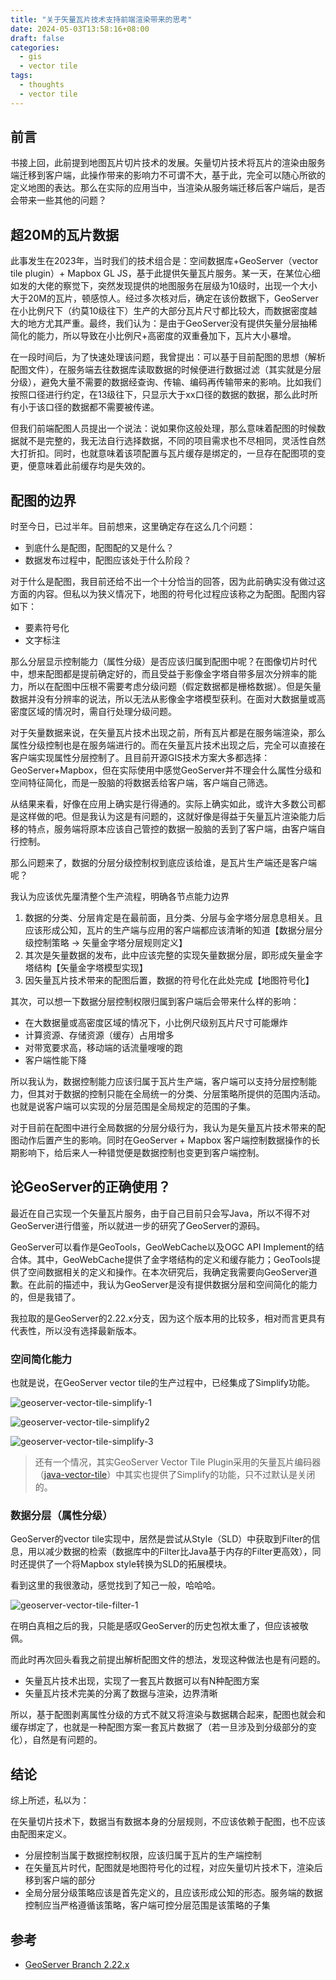 ```yaml
---
title: "关于矢量瓦片技术支持前端渲染带来的思考"
date: 2024-05-03T13:58:16+08:00
draft: false
categories: 
  - gis
  - vector tile
tags: 
  - thoughts
  - vector tile
---
```


## 前言

书接上回，此前提到地图瓦片切片技术的发展。矢量切片技术将瓦片的渲染由服务端迁移到客户端，此操作带来的影响力不可谓不大，基于此，完全可以随心所欲的定义地图的表达。那么在实际的应用当中，当渲染从服务端迁移后客户端后，是否会带来一些其他的问题？

## 超20M的瓦片数据

此事发生在2023年，当时我们的技术组合是：空间数据库+GeoServer（vector tile plugin）+ Mapbox GL JS，基于此提供矢量瓦片服务。某一天，在某位心细如发的大佬的察觉下，突然发现提供的地图服务在层级为10级时，出现一个大小大于20M的瓦片，顿感惊人。经过多次核对后，确定在该份数据下，GeoServer在小比例尺下（约莫10级往下）生产的大部分瓦片尺寸都比较大，而数据密度越大的地方尤其严重。最终，我们认为：是由于GeoServer没有提供矢量分层抽稀简化的能力，所以导致在小比例尺+高密度的双重叠加下，瓦片大小暴增。

在一段时间后，为了快速处理该问题，我曾提出：可以基于目前配图的思想（解析配图文件），在服务端去往数据库读取数据的时候便进行数据过滤（其实就是分层分级），避免大量不需要的数据经查询、传输、编码再传输带来的影响。比如我们按照口径进行约定，在13级往下，只显示大于xx口径的数据的数据，那么此时所有小于该口径的数据都不需要被传递。

但我们前端配图人员提出一个说法：说如果你这般处理，那么意味着配图的时候数据就不是完整的，我无法自行选择数据，不同的项目需求也不尽相同，灵活性自然大打折扣。同时，也就意味着该项配置与瓦片缓存是绑定的，一旦存在配图项的变更，便意味着此前缓存均是失效的。

## 配图的边界

时至今日，已过半年。目前想来，这里确定存在这么几个问题：

- 到底什么是配图，配图配的又是什么？
- 数据发布过程中，配图应该处于什么阶段？

对于什么是配图，我目前还给不出一个十分恰当的回答，因为此前确实没有做过这方面的内容。但私以为狭义情况下，地图的符号化过程应该称之为配图。配图内容如下：

- 要素符号化
- 文字标注

那么分层显示控制能力（属性分级）是否应该归属到配图中呢？在图像切片时代中，想来配图都是提前确定好的，而且受益于影像金字塔自带多层次分辨率的能力，所以在配图中压根不需要考虑分级问题（假定数据都是栅格数据）。但是矢量数据并没有分辨率的说法，所以无法从影像金字塔模型获利。在面对大数据量或高密度区域的情况时，需自行处理分级问题。

对于矢量数据来说，在矢量瓦片技术出现之前，所有瓦片都是在服务端渲染，那么属性分级控制也是在服务端进行的。而在矢量瓦片技术出现之后，完全可以直接在客户端实现属性分层控制了。且目前开源GIS技术方案大多都选择：GeoServer+Mapbox，但在实际使用中感觉GeoServer并不理会什么属性分级和空间特征简化，而是一股脑的将数据丢给客户端，客户端自己筛选。

从结果来看，好像在应用上确实是行得通的。实际上确实如此，或许大多数公司都是这样做的吧。但是我认为这是有问题的，这就好像是得益于矢量瓦片渲染能力后移的特点，服务端将原本应该自己管控的数据一股脑的丢到了客户端，由客户端自行控制。

那么问题来了，数据的分层分级控制权到底应该给谁，是瓦片生产端还是客户端呢？

我认为应该优先厘清整个生产流程，明确各节点能力边界

1. 数据的分类、分层肯定是在最前面，且分类、分层与金字塔分层息息相关。且应该形成公知，瓦片的生产端与应用的客户端都应该清晰的知道【数据分层分级控制策略 → 矢量金字塔分层规则定义】
2. 其次是矢量数据的发布，此中应该完整的实现矢量数据分层，即形成矢量金字塔结构【矢量金字塔模型实现】
3. 因矢量瓦片技术带来的配图后置，数据的符号化在此处完成【地图符号化】

其次，可以想一下数据分层控制权限归属到客户端后会带来什么样的影响：

- 在大数据量或高密度区域的情况下，小比例尺级别瓦片尺寸可能爆炸
- 计算资源、存储资源（缓存）占用增多
- 对带宽要求高，移动端的话流量嗖嗖的跑
- 客户端性能下降

所以我认为，数据控制能力应该归属于瓦片生产端，客户端可以支持分层控制能力，但其对于数据的控制只能在全局统一的分类、分层策略所提供的范围内活动。也就是说客户端可以实现的分层范围是全局规定的范围的子集。

对于目前在配图中进行全局数据的分层分级行为，我认为是矢量瓦片技术带来的配图动作后置产生的影响。同时在GeoServer + Mapbox 客户端控制数据操作的长期影响下，给后来人一种错觉便是数据控制也变更到客户端控制。

## 论GeoServer的正确使用？

最近在自己实现一个矢量瓦片服务，由于自己目前只会写Java，所以不得不对GeoServer进行借鉴，所以就进一步的研究了GeoServer的源码。

GeoServer可以看作是GeoTools，GeoWebCache以及OGC API Implement的结合体。其中，GeoWebCache提供了金字塔结构的定义和缓存能力；GeoTools提供了空间数据相关的定义和操作。在本次研究后，我确定我需要向GeoServer道歉。在此前的描述中，我认为GeoServer是没有提供数据分层和空间简化的能力的，但是我错了。

我拉取的是GeoServer的2.22.x分支，因为这个版本用的比较多，相对而言更具有代表性，所以没有选择最新版本。

### 空间简化能力

也就是说，在GeoServer vector tile的生产过程中，已经集成了Simplify功能。

![geoserver-vector-tile-simplify-1](https://zhou-fuyi.github.io/picx-images-hosting/geoserver-vector-tile-simplify-1.58h6d9l162.webp)

![geoserver-vector-tile-simplify2](https://zhou-fuyi.github.io/picx-images-hosting/geoserver-vector-tile-simplify2.92pxw82z3b.webp)

![geoserver-vector-tile-simplify-3](https://zhou-fuyi.github.io/picx-images-hosting/geoserver-vector-tile-simplify-3.lvjckmhic.webp)

> 还有一个情况，其实GeoServer Vector Tile Plugin采用的矢量瓦片编码器（[java-vector-tile](https://github.com/ElectronicChartCentre/java-vector-tile)）中其实也提供了Simplify的功能，只不过默认是关闭的。

### 数据分层（属性分级）

GeoServer的vector tile实现中，居然是尝试从Style（SLD）中获取到Filter的信息，用以减少数据的检索（数据库中的Filter比Java基于内存的Filter更高效），同时还提供了一个将Mapbox style转换为SLD的拓展模块。

看到这里的我很激动，感觉找到了知己一般，哈哈哈。

![geoserver-vector-tile-filter-1](https://zhou-fuyi.github.io/picx-images-hosting/geoserver-vector-tile-filter-1.7sn0pwkzs1.webp)

在明白真相之后的我，只能是感叹GeoServer的历史包袱太重了，但应该被敬佩。

而此时再次回头看我之前提出解析配图文件的想法，发现这种做法也是有问题的。

- 矢量瓦片技术出现，实现了一套瓦片数据可以有N种配图方案
- 矢量瓦片技术完美的分离了数据与渲染，边界清晰

所以，基于配图剥离属性分级的方式不就又将渲染与数据耦合起来，配图也就会和缓存绑定了，也就是一种配图方案一套瓦片数据了（若一旦涉及到分级部分的变化），自然是有问题的。

## 结论
综上所述，私以为：

在矢量切片技术下，数据当有数据本身的分层规则，不应该依赖于配图，也不应该由配图来定义。

- 分层控制当属于数据控制权限，应该归属于瓦片的生产端控制
- 在矢量瓦片时代，配图就是地图符号化的过程，对应矢量切片技术下，渲染后移到客户端的部分
- 全局分层分级策略应该是首先定义的，且应该形成公知的形态。服务端的数据控制应当严格遵循该策略，客户端可控分层范围是该策略的子集

## 参考

- [GeoServer Branch 2.22.x](https://github.com/geoserver/geoserver/tree/2.22.x)